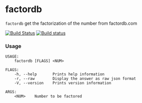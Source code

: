 # factordb

`factordb` get the factorization of the number from factordb.com

[![Build Status](https://travis-ci.org/hyone/factordb-rs.svg?branch=master)](https://travis-ci.org/hyone/factordb-rs)
[![Build status](https://ci.appveyor.com/api/projects/status/27794ypbvorl8257?svg=true)](https://ci.appveyor.com/project/hyone/factordb-rs)

### Usage

    USAGE:
        factordb [FLAGS] <NUM>

    FLAGS:
        -h, --help       Prints help information
        -r, --raw        Display the answer as raw json format
        -V, --version    Prints version information

    ARGS:
        <NUM>    Number to be factored
